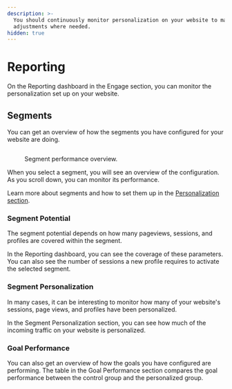```yaml
---
description: >-
  You should continuously monitor personalization on your website to make
  adjustments where needed.
hidden: true
---
```


# Reporting

On the Reporting dashboard in the Engage section, you can monitor the personalization set up on your website.

## Segments

You can get an overview of how the segments you have configured for your website are doing.

<figure><img src="../.gitbook/assets/engage-reporting-documentation.png" alt=""><figcaption><p>Segment performance overview.</p></figcaption></figure>

When you select a segment, you will see an overview of the configuration. As you scroll down, you can monitor its performance.

Learn more about segments and how to set them up in the [Personalization section](personalization/creating-a-segment.md).

### Segment Potential

The segment potential depends on how many pageviews, sessions, and profiles are covered within the segment.

In the Reporting dashboard, you can see the coverage of these parameters. You can also see the number of sessions a new profile requires to activate the selected segment.

### Segment Personalization

In many cases, it can be interesting to monitor how many of your website's sessions, page views, and profiles have been personalized.

In the Segment Personalization section, you can see how much of the incoming traffic on your website is personalized.

### Goal Performance

You can also get an overview of how the goals you have configured are performing. The table in the Goal Performance section compares the goal performance between the control group and the personalized group.
